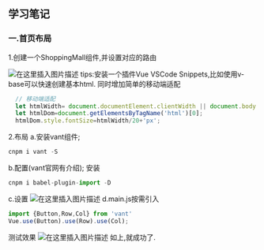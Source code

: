 ## 学习笔记
### 一.首页布局
1.创建一个ShoppingMall组件,并设置对应的路由

![在这里插入图片描述](https://img-blog.csdnimg.cn/20190514133424274.png?x-oss-process=image/watermark,type_ZmFuZ3poZW5naGVpdGk,shadow_10,text_aHR0cHM6Ly9ibG9nLmNzZG4ubmV0L3hpYW9kaTUyMDUyMA==,size_16,color_FFFFFF,t_70)
tips:安装一个插件Vue VSCode Snippets,比如使用v-base可以快速创建基本html.
同时增加简单的移动端适配
```js
  // 移动端适配
  let htmlWidth= document.documentElement.clientWidth || document.body.clientWidth;
  let htmlDom=document.getElementsByTagName('html')[0];
  htmlDom.style.fontSize=htmlWidth/20+'px';
```
2.布局
a.安装vant组件;
```js
cnpm i vant -S
```
b.配置(vant官网有介绍);
安装
```js
cnpm i babel-plugin-import -D
```
c.设置
![在这里插入图片描述](https://img-blog.csdnimg.cn/20190514141304557.png?x-oss-process=image/watermark,type_ZmFuZ3poZW5naGVpdGk,shadow_10,text_aHR0cHM6Ly9ibG9nLmNzZG4ubmV0L3hpYW9kaTUyMDUyMA==,size_16,color_FFFFFF,t_70)
d.main.js按需引入

```js
import {Button,Row,Col} from 'vant'
Vue.use(Button).use(Row).use(Col);
```
测试效果
![在这里插入图片描述](https://img-blog.csdnimg.cn/20190514141757771.png?x-oss-process=image/watermark,type_ZmFuZ3poZW5naGVpdGk,shadow_10,text_aHR0cHM6Ly9ibG9nLmNzZG4ubmV0L3hpYW9kaTUyMDUyMA==,size_16,color_FFFFFF,t_70)
如上,就成功了.

